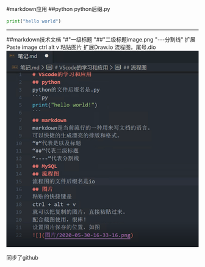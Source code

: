 #markdown应用
##python
python后缀.py
```py
print("hello world")
```
---
##markdown技术文档
"#"一级标题
"##"二级标题image.png
"---分割线"
扩展Paste image  ctrl alt v 粘贴图片
扩展Draw.io 流程图，尾号.dio
![](图片/2022-07-10-16-16-54.png)

同步了github